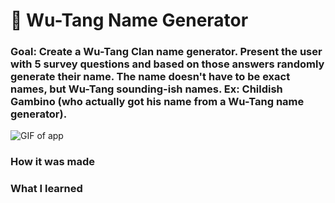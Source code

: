 # 🎤 Wu-Tang Name Generator

### Goal: Create a Wu-Tang Clan name generator. Present the user with 5 survey questions and based on those answers randomly generate their name. The name doesn't have to be exact names, but Wu-Tang sounding-ish names. Ex: Childish Gambino (who actually got his name from a Wu-Tang name generator).

![GIF of app](https://github.com/user-attachments/assets/f4f1cfdd-aa80-44b9-a131-c9d62321583d)

### How it was made



### What I learned

